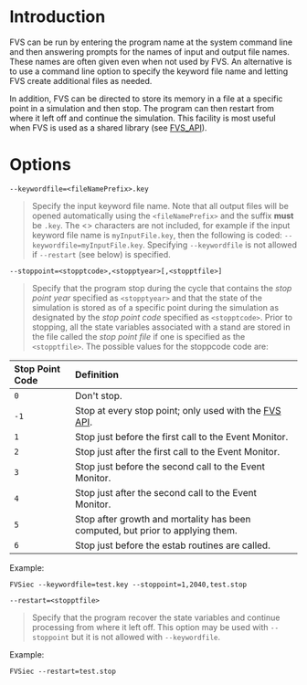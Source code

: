 # Introduction #

FVS can be run by entering the program name at the system command line and then answering prompts for the names of input and output file names. These names are often given even when not used by FVS. An alternative is to use a command line option to specify the keyword file name and letting FVS create additional files as needed.

In addition, FVS can be directed to store its memory in a file at a specific point in a simulation and then stop. The program can then restart from where it left off and continue the simulation. This facility is most useful when FVS is used as a shared library (see [FVS\_API](FVS_API.md)).

# Options #

`--keywordfile=<fileNamePrefix>.key`
> Specify the input keyword file name. Note that all output files will be opened automatically using the `<fileNamePrefix>` and the suffix **must** be `.key`.  The <> characters are not included, for example if the input keyword file name is `myInputFile.key`, then the following is coded: `--keywordfile=myInputFile.key`. Specifying `--keywordfile` is not allowed if `--restart` (see below) is specified.

`--stoppoint=<stopptcode>,<stopptyear>[,<stopptfile>]`

> Specify that the program stop during the cycle that contains the _stop point year_ specified as `<stopptyear>` and that the state of the simulation is stored as of a specific point during the simulation as designated by the _stop point code_ specified as `<stopptcode>`. Prior to stopping, all the state variables associated with a stand are stored in the file called the _stop point file_ if one is specified as the `<stopptfile>`. The possible values for the stoppcode code are:

|Stop Point Code|Definition|
|:--------------|:---------|
|`0`|Don't stop.|
|`-1`|Stop at every stop point; only used with the [FVS API](FVS_API.md).|
|`1`|Stop just before the first call to the Event Monitor.|
|`2`|Stop just after the first call to the Event Monitor.|
|`3`|Stop just before the second call to the Event Monitor.|
|`4`|Stop just after the second call to the Event Monitor.|
|`5`|Stop after growth and mortality has been computed, but prior to applying them.|
|`6`|Stop just before the estab routines are called.|


Example:
```
FVSiec --keywordfile=test.key --stoppoint=1,2040,test.stop
```

`--restart=<stopptfile>`

> Specify that the program recover the state variables and continue processing from where it left off. This option may be used with `--stoppoint` but it is not allowed with `--keywordfile`.

Example:
```
FVSiec --restart=test.stop
```